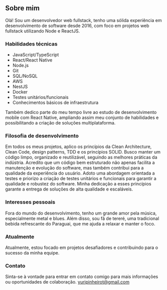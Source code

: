 ## Sobre mim
Olá! Sou um desenvolvedor web fullstack, tenho uma sólida experiência em desenvolvimento de software desde 2016, com foco em projetos web fullstack utilizando Node e ReactJS.

### Habilidades técnicas
- JavaScript/TypeScript
- React/React Native
- Node.js
- Git
- SQL/NoSQL
- AWS
- NestJS
- Docker
- Testes unitários/funcionais
- Conhecimentos básicos de infraestrutura

Também dedico parte do meu tempo livre ao estudo de desenvolvimento mobile com React Native, ampliando assim meu conjunto de habilidades e possibilitando a criação de soluções multiplataforma.

### Filosofia de desenvolvimento
Em todos os meus projetos, aplico os princípios da Clean Architecture, Clean Code, design patterns, TDD e os princípios SOLID. Busco manter um código limpo, organizado e reutilizável, seguindo as melhores práticas da indústria. Acredito que um código bem estruturado não apenas facilita a manutenção e evolução do software, mas também contribui para a qualidade da experiência do usuário. Adoto uma abordagem orientada a testes e priorizo a criação de testes unitários e funcionais para garantir a qualidade e robustez do software. Minha dedicação a esses princípios garante a entrega de soluções de alta qualidade e escaláveis.

### Interesses pessoais
Fora do mundo do desenvolvimento, tenho um grande amor pela música, especialmente metal e blues. Além disso, sou fã de tereré, uma tradicional bebida refrescante do Paraguai, que me ajuda a relaxar e manter o foco.

### Atualmente
Atualmente, estou focado em projetos desafiadores e contribuindo para o sucesso da minha equipe.

### Contato
Sinta-se à vontade para entrar em contato comigo para mais informações ou oportunidades de colaboração.
yuripinheirot@gmail.com
